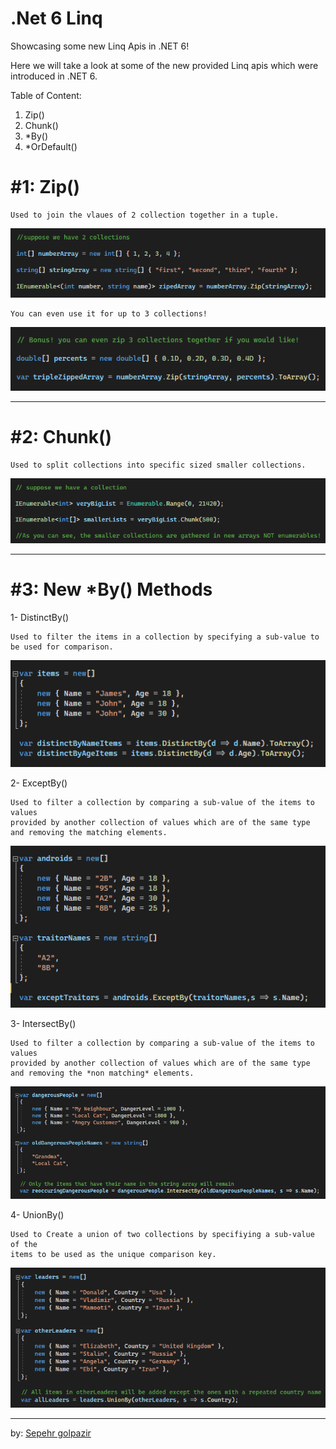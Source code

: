 # .Net 6 Linq
Showcasing some new Linq Apis in .NET 6!

Here we will take a look at some of the new provided Linq apis which were introduced in .NET 6.

Table of Content:
1) Zip()
2) Chunk()
3) \*By()
4) \*OrDefault()

# #1: Zip()

	Used to join the vlaues of 2 collection together in a tuple.

<img src="./content/1.png" />

	You can even use it for up to 3 collections!
	
<img src="./content/1-5.png" />

<hr />

# #2: Chunk()

	Used to split collections into specific sized smaller collections.
	
<img src="./content/2.png" />

<hr />

# #3: New *By() Methods

1- DistinctBy()

	Used to filter the items in a collection by specifying a sub-value to be used for comparison.
	
<img src="./content/3-1.png" />

2- ExceptBy()

	Used to filter a collection by comparing a sub-value of the items to values
	provided by another collection of values which are of the same type
	and removing the matching elements.
	
<img src="./content/3-2.png" />

3- IntersectBy()

	Used to filter a collection by comparing a sub-value of the items to values
	provided by another collection of values which are of the same type
	and removing the *non matching* elements.

<img src="./content/3-3.png" />

4- UnionBy()

	Used to Create a union of two collections by specifiying a sub-value of the 
	items to be used as the unique comparison key.
	
<img src="./content/3-4.png" />

<hr />

by:
[Sepehr golpazir](https://www.linkedin.com/in/sepehr-golpazir-161559197/)
